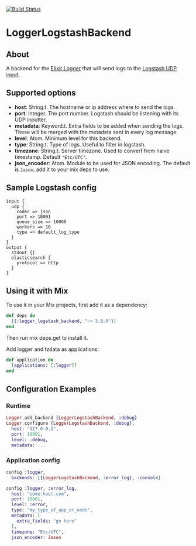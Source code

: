 [![Build Status](https://travis-ci.org/marcelog/logger_logstash_backend.svg)](https://travis-ci.org/marcelog/logger_logstash_backend)

LoggerLogstashBackend
=====================

## About
A backend for the [Elixir Logger](http://elixir-lang.org/docs/v1.0/logger/Logger.html)
that will send logs to the [Logstash UDP input](https://www.elastic.co/guide/en/logstash/current/plugins-inputs-udp.html).

## Supported options

 * **host**: String.t. The hostname or ip address where to send the logs.
 * **port**: Integer. The port number. Logstash should be listening with its UDP
 inputter.
 * **metadata**: Keyword.t. Extra fields to be added when sending the logs. These will
 be merged with the metadata sent in every log message.
 * **level**: Atom. Minimum level for this backend.
 * **type**: String.t. Type of logs. Useful to filter in logstash.
 * **timezone**: String.t. Server timezone. Used to convert from naive timestamp. Default `"Etc/UTC"`.
 * **json_encoder**: Atom. Module to be used for JSON encoding. The default is `Jason`, add it to your mix deps to use.

## Sample Logstash config
```
input {
  udp {
    codec => json
    port => 10001
    queue_size => 10000
    workers => 10
    type => default_log_type
  }
}
output {
  stdout {}
  elasticsearch {
    protocol => http
  }
}
```

## Using it with Mix

To use it in your Mix projects, first add it as a dependency:

```elixir
def deps do
  [{:logger_logstash_backend, "~> 3.0.0"}]
end
```
Then run mix deps.get to install it.

Add logger and tzdata as applications:

```elixir
def application do
  [applications: [:logger]]
end
```

## Configuration Examples

### Runtime

```elixir
Logger.add_backend {LoggerLogstashBackend, :debug}
Logger.configure {LoggerLogstashBackend, :debug},
  host: "127.0.0.1",
  port: 10001,
  level: :debug,
  metadata: ...
```

### Application config

```elixir
config :logger,
  backends: [{LoggerLogstashBackend, :error_log}, :console]

config :logger, :error_log,
  host: "some.host.com",
  port: 10001,
  level: :error,
  type: "my_type_of_app_or_node",
  metadata: [
    extra_fields: "go here"
  ],
  timezone: "Etc/UTC",
  json_encoder: Jason
```
